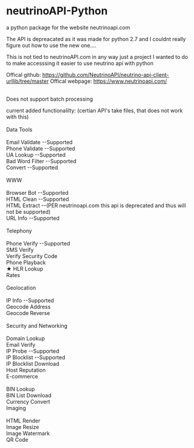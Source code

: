 # neutrinoAPI-Python
a python package for the website neutrinoapi.com

The API is depreacated as it was made for python 2.7 and I couldnt really figure out how to use the new one....

This is not tied to neutrinoAPI.com in any way
just a project I wanted to do to make accesssing it easier to use neutrino api with python

Offical github: https://github.com/NeutrinoAPI/neutrino-api-client-urllib/tree/master
Offical webpage: https://www.neutrinoapi.com/

<br>
Does not support batch processing
<br>

current added functionalilty:
(certian API's take files, that does not work with this)<br><br>
Data Tools <br><br>
 Email Validate --Supported<br>
 Phone Validate --Supported<br>
 UA Lookup --Supported<br>
 Bad Word Filter --Supported<br>
 Convert --Supported<br><br>
WWW<br><br>
 Browser Bot --Supported<br>
 HTML Clean --Supported<br>
 HTML Extract --(PER neutrinoapi.com this api is deprecated and thus will not be supported)<br>
 URL Info --Supported<br><br>
Telephony<br><br>
 Phone Verify --Supported<br>
 SMS Verify<br>
 Verify Security Code<br>
 Phone Playback<br>
★  HLR Lookup<br>
 Rates<br><br>
Geolocation<br><br>
 IP Info --Supported<br>
 Geocode Address<br>
 Geocode Reverse<br><br>
Security and Networking<br><br>
 Domain Lookup<br>
 Email Verify <br>
 IP Probe --Supported<br>
 IP Blocklist --Supported<br>
 IP Blocklist Download<br>
 Host Reputation<br>
E-commerce<br><br>
 BIN Lookup<br>
 BIN List Download<br>
 Currency Convert<br>
Imaging<br><br>
 HTML Render<br>
 Image Resize<br>
 Image Watermark<br>
 QR Code<br>
